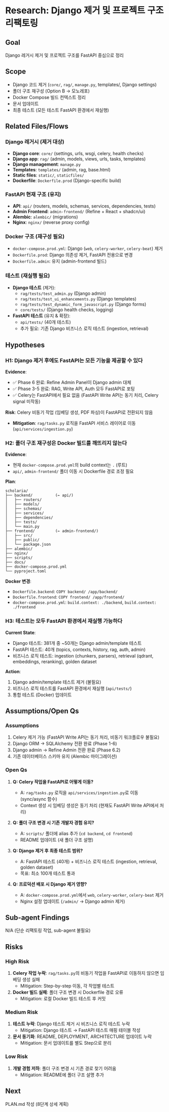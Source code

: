 # Research: Django 제거 및 프로젝트 구조 리팩토링

## Goal
Django 레거시 제거 및 프로젝트 구조를 FastAPI 중심으로 정리

## Scope
- Django 코드 제거 (`core/`, `rag/`, `manage.py`, templates/, Django settings)
- 폴더 구조 재구성 (Option B → 모노레포)
- Docker Compose 빌드 컨텍스트 정리
- 문서 업데이트
- 최종 테스트 (모든 테스트 FastAPI 환경에서 재실행)

## Related Files/Flows

### Django 레거시 (제거 대상)
- **Django core**: `core/` (settings, urls, wsgi, celery, health checks)
- **Django app**: `rag/` (admin, models, views, urls, tasks, templates)
- **Django management**: `manage.py`
- **Templates**: `templates/` (admin, rag, base.html)
- **Static files**: `static/`, `staticfiles/`
- **Dockerfile**: `Dockerfile.prod` (Django-specific build)

### FastAPI 현재 구조 (유지)
- **API**: `api/` (routers, models, schemas, services, dependencies, tests)
- **Admin Frontend**: `admin-frontend/` (Refine + React + shadcn/ui)
- **Alembic**: `alembic/` (migrations)
- **Nginx**: `nginx/` (reverse proxy config)

### Docker 구조 (재구성 필요)
- `docker-compose.prod.yml`: Django (`web`, `celery-worker`, `celery-beat`) 제거
- `Dockerfile.prod`: Django 의존성 제거, FastAPI 전용으로 변경
- `Dockerfile.admin`: 유지 (admin-frontend 빌드)

### 테스트 (재실행 필요)
- **Django 테스트** (제거):
  - `rag/tests/test_admin.py` (Django admin)
  - `rag/tests/test_ui_enhancements.py` (Django templates)
  - `rag/tests/test_dynamic_form_javascript.py` (Django forms)
  - `core/tests/` (Django health checks, logging)
- **FastAPI 테스트** (유지 & 확장):
  - `api/tests/` (40개 테스트)
  - 추가 필요: 기존 Django 비즈니스 로직 테스트 (ingestion, retrieval)

## Hypotheses

### H1: Django 제거 후에도 FastAPI는 모든 기능을 제공할 수 있다
**Evidence**:
- ✅ Phase 6 완료: Refine Admin Panel이 Django admin 대체
- ✅ Phase 3-5 완료: RAG, Write API, Auth 모두 FastAPI로 포팅
- ✅ Celery는 FastAPI에서 필요 없음 (FastAPI Write API는 동기 처리, Celery signal 미작동)

**Risk**: Celery 비동기 작업 (임베딩 생성, PDF 파싱)이 FastAPI로 전환되지 않음
- **Mitigation**: `rag/tasks.py` 로직을 FastAPI 서비스 레이어로 이동 (`api/services/ingestion.py`)

### H2: 폴더 구조 재구성은 Docker 빌드를 깨뜨리지 않는다
**Evidence**:
- 현재 `docker-compose.prod.yml`의 build context는 `.` (루트)
- `api/`, `admin-frontend/` 폴더 이동 시 Dockerfile 경로 조정 필요

**Plan**:
```
scholaria/
├── backend/          (← api/)
│   ├── routers/
│   ├── models/
│   ├── schemas/
│   ├── services/
│   ├── dependencies/
│   ├── tests/
│   └── main.py
├── frontend/         (← admin-frontend/)
│   ├── src/
│   ├── public/
│   └── package.json
├── alembic/
├── nginx/
├── scripts/
├── docs/
├── docker-compose.prod.yml
└── pyproject.toml
```

**Docker 변경**:
- `Dockerfile.backend`: `COPY backend/ /app/backend/`
- `Dockerfile.frontend`: `COPY frontend/ /app/frontend/`
- `docker-compose.prod.yml`: `build.context: ./backend`, `build.context: ./frontend`

### H3: 테스트는 모두 FastAPI 환경에서 재실행 가능하다
**Current State**:
- Django 테스트: 381개 중 ~50개는 Django admin/template 테스트
- FastAPI 테스트: 40개 (topics, contexts, history, rag, auth, admin)
- 비즈니스 로직 테스트: ingestion (chunkers, parsers), retrieval (qdrant, embeddings, reranking), golden dataset

**Action**:
1. Django admin/template 테스트 제거 (불필요)
2. 비즈니스 로직 테스트를 FastAPI 환경에서 재실행 (`api/tests/`)
3. 통합 테스트 (Docker) 업데이트

## Assumptions/Open Qs

### Assumptions
1. Celery 제거 가능 (FastAPI Write API는 동기 처리, 비동기 워크플로우 불필요)
2. Django ORM → SQLAlchemy 전환 완료 (Phase 1-6)
3. Django admin → Refine Admin 전환 완료 (Phase 6.2)
4. 기존 데이터베이스 스키마 유지 (Alembic 마이그레이션)

### Open Qs
1. **Q: Celery 작업을 FastAPI로 어떻게 이동?**
   - A: `rag/tasks.py` 로직을 `api/services/ingestion.py`로 이동 (sync/async 함수)
   - Context 생성 시 임베딩 생성은 동기 처리 (현재도 FastAPI Write API에서 처리)

2. **Q: 폴더 구조 변경 시 기존 개발자 경험 유지?**
   - A: `scripts/` 폴더에 alias 추가 (`cd backend`, `cd frontend`)
   - README 업데이트 (새 폴더 구조 설명)

3. **Q: Django 제거 후 최종 테스트 범위?**
   - A: FastAPI 테스트 (40개) + 비즈니스 로직 테스트 (ingestion, retrieval, golden dataset)
   - 목표: 최소 100개 테스트 통과

4. **Q: 프로덕션 배포 시 Django 제거 영향?**
   - A: `docker-compose.prod.yml`에서 `web`, `celery-worker`, `celery-beat` 제거
   - Nginx 설정 업데이트 (`/admin/` → Django admin 제거)

## Sub-agent Findings
N/A (단순 리팩토링 작업, sub-agent 불필요)

## Risks

### High Risk
1. **Celery 작업 누락**: `rag/tasks.py`의 비동기 작업을 FastAPI로 이동하지 않으면 임베딩 생성 실패
   - Mitigation: Step-by-step 이동, 각 작업별 테스트
2. **Docker 빌드 실패**: 폴더 구조 변경 시 Dockerfile 경로 오류
   - Mitigation: 로컬 Docker 빌드 테스트 후 커밋

### Medium Risk
1. **테스트 누락**: Django 테스트 제거 시 비즈니스 로직 테스트 누락
   - Mitigation: Django 테스트 → FastAPI 테스트 매핑 테이블 작성
2. **문서 동기화**: README, DEPLOYMENT, ARCHITECTURE 업데이트 누락
   - Mitigation: 문서 업데이트를 별도 Step으로 분리

### Low Risk
1. **개발 경험 저하**: 폴더 구조 변경 시 기존 경로 찾기 어려움
   - Mitigation: README에 폴더 구조 설명 추가

## Next
PLAN.md 작성 (8단계 상세 계획)
